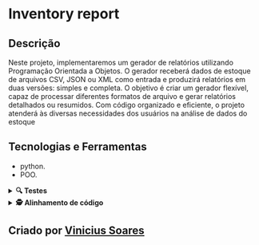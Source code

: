 # Inventory report

## Descrição 
Neste projeto, implementaremos um gerador de relatórios utilizando Programação Orientada a Objetos. O gerador receberá dados de estoque de arquivos CSV, JSON ou XML como entrada e produzirá relatórios em duas versões: simples e completa. O objetivo é criar um gerador flexível, capaz de processar diferentes formatos de arquivo e gerar relatórios detalhados ou resumidos. Com código organizado e eficiente, o projeto atenderá às diversas necessidades dos usuários na análise de dados do estoque

## Tecnologias e Ferramentas

- python.
- POO.
<details>
  <summary><strong>🔍 Testes</strong></summary>
  
- pytest
</details>
<details>
  <summary><strong>🕵️ Alinhamento de código</strong></summary>
  
- black
- flake8.
</details>

 
## Criado por [Vinicius Soares](https://www.linkedin.com/in/vinicius-soares21/)
    

